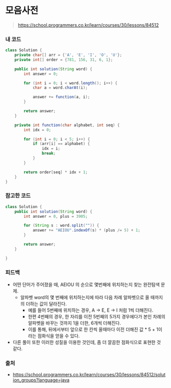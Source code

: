 # 모음사전

> https://school.programmers.co.kr/learn/courses/30/lessons/84512

### 내 코드

```java
class Solution {
    private char[] arr = {'A', 'E', 'I', 'O', 'U'};
    private int[] order = {781, 156, 31, 6, 1};

    public int solution(String word) {
        int answer = 0;

        for (int i = 0; i < word.length(); i++) {
            char a = word.charAt(i);

            answer += function(a, i);
        }

        return answer;
    }

    private int function(char alphabet, int seq) {
        int idx = 0;

        for (int i = 0; i < 5; i++) {
            if (arr[i] == alphabet) {
                idx = i;
                break;
            }
        }

        return order[seq] * idx + 1;
    }
}
```

### 참고한 코드

```java
class Solution {
    public int solution(String word) {
        int answer = 0, plus = 3905;

        for (String s : word.split("")) {
            answer += "AEIOU".indexOf(s) * (plus /= 5) + 1;
        }

        return answer;
    }

}
```

### 피드백

- 어떤 단어가 주어졌을 때, AEIOU 의 순으로 몇번째에 위치하는지 찾는 완전탐색 문제.
  - 알파벳 word의 몇 번째에 위치하는지에 따라 다음 차례 알파벳으로 올 때까지의 더하는 값이 달라진다.
    - 예를 들어 5번째에 위치하는 경우, A -> E, E -> I 처럼 1씩 더해진다.
    - 한편 4번째의 경우, 한 자리를 이전 5번째의 5가지 경우에다가 본인 차례의 알파벳을 바꾸는 것까지 1을 더한, 6개씩 더해진다.
    - 이를 통해, 뒤에서부터 앞으로 한 칸씩 올때마다 이전 더해진 값 * 5 + 1이라는 점화식을 얻을 수 있다.
- 다른 풀이 또한 이러한 성질을 이용한 것인데, 좀 더 깔끔한 점화식으로 표현한 것 같다.

### 출처

- https://school.programmers.co.kr/learn/courses/30/lessons/84512/solution_groups?language=java